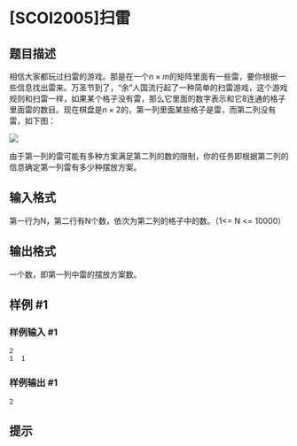 # [SCOI2005]扫雷

## 题目描述

相信大家都玩过扫雷的游戏。那是在一个$n\times m$的矩阵里面有一些雷，要你根据一些信息找出雷来。万圣节到了，“余”人国流行起了一种简单的扫雷游戏，这个游戏规则和扫雷一样，如果某个格子没有雷，那么它里面的数字表示和它8连通的格子里面雷的数目。现在棋盘是$n\times 2$的，第一列里面某些格子是雷，而第二列没有雷，如下图：

![](https://cdn.luogu.com.cn/upload/pic/17825.png )

由于第一列的雷可能有多种方案满足第二列的数的限制，你的任务即根据第二列的信息确定第一列雷有多少种摆放方案。

## 输入格式

第一行为N，第二行有N个数，依次为第二列的格子中的数。（1<= N <= 10000）


## 输出格式

一个数，即第一列中雷的摆放方案数。


## 样例 #1

### 样例输入 #1
```
2
1  1
```

### 样例输出 #1

```
2
```

## 提示


